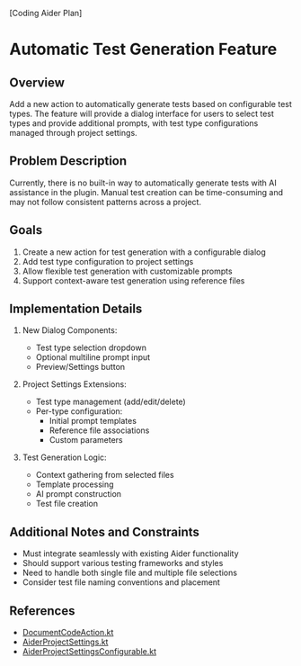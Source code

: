 [Coding Aider Plan]

# Automatic Test Generation Feature

## Overview
Add a new action to automatically generate tests based on configurable test types. The feature will provide a dialog interface for users to select test types and provide additional prompts, with test type configurations managed through project settings.

## Problem Description
Currently, there is no built-in way to automatically generate tests with AI assistance in the plugin. Manual test creation can be time-consuming and may not follow consistent patterns across a project.

## Goals
1. Create a new action for test generation with a configurable dialog
2. Add test type configuration to project settings
3. Allow flexible test generation with customizable prompts
4. Support context-aware test generation using reference files

## Implementation Details
1. New Dialog Components:
   - Test type selection dropdown
   - Optional multiline prompt input
   - Preview/Settings button

2. Project Settings Extensions:
   - Test type management (add/edit/delete)
   - Per-type configuration:
     - Initial prompt templates
     - Reference file associations
     - Custom parameters

3. Test Generation Logic:
   - Context gathering from selected files
   - Template processing
   - AI prompt construction
   - Test file creation

## Additional Notes and Constraints
- Must integrate seamlessly with existing Aider functionality
- Should support various testing frameworks and styles
- Need to handle both single file and multiple file selections
- Consider test file naming conventions and placement

## References
- [DocumentCodeAction.kt](../src/main/kotlin/de/andrena/codingaider/actions/aider/DocumentCodeAction.kt)
- [AiderProjectSettings.kt](../src/main/kotlin/de/andrena/codingaider/settings/AiderProjectSettings.kt)
- [AiderProjectSettingsConfigurable.kt](../src/main/kotlin/de/andrena/codingaider/settings/AiderProjectSettingsConfigurable.kt)
